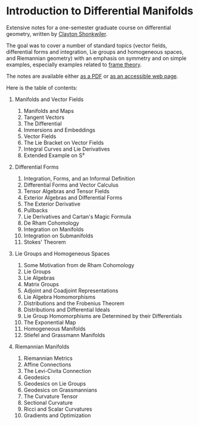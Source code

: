 # Introduction to Differential Manifolds
Extensive notes for a one-semester graduate course on differential geometry, written by [Clayton Shonkwiler](https://shonkwiler.org). 

The goal was to cover a number of standard topics (vector fields, differential forms and integration, Lie groups and homogeneous spaces, and Riemannian geometry) with an emphasis on symmetry and on simple examples, especially examples related to [frame theory](https://en.wikipedia.org/wiki/Frame_(linear_algebra)). 

The notes are available either [as a PDF](dg.pdf) or [as an accessible web page](https://shonkwiler.github.io/DG/). 

Here is the table of contents:

1. Manifolds and Vector Fields
	1. Manifolds and Maps
	2. Tangent Vectors
	3. The Differential
	4. Immersions and Embeddings
	5. Vector Fields
	6. The Lie Bracket on Vector Fields
	7. Integral Curves and Lie Derivatives
	8. Extended Example on S³

2. Differential Forms
	1. Integration, Forms, and an Informal Definition
	2. Differential Forms and Vector Calculus
	3. Tensor Algebras and Tensor Fields
	4. Exterior Algebras and Differential Forms
	5. The Exterior Derivative
	6. Pullbacks
	7. Lie Derivatives and Cartan's Magic Formula
	8. De Rham Cohomology
	9. Integration on Manifolds
	10. Integration on Submanifolds
	11. Stokes' Theorem

3. Lie Groups and Homogeneous Spaces
	1. Some Motivation from de Rham Cohomology
	2. Lie Groups
	3. Lie Algebras
	4. Matrix Groups
	5. Adjoint and Coadjoint Representations
	6. Lie Algebra Homomorphisms
	7. Distributions and the Frobenius Theorem
	8. Distributions and Differential Ideals
	9. Lie Group Homomorphisms are Determined by their Differentials
	10. The Exponential Map
	11. Homogeneous Manifolds
	12. Stiefel and Grassmann Manifolds

4. Riemannian Manifolds
	1. Riemannian Metrics
	2. Affine Connections
	3. The Levi-Civita Connection
	4. Geodesics
	5. Geodesics on Lie Groups
	6. Geodesics on Grassmannians
	7. The Curvature Tensor
	8. Sectional Curvature
	9. Ricci and Scalar Curvatures
	10. Gradients and Optimization

